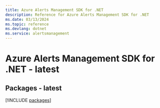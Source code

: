 ```yaml
---
title: Azure Alerts Management SDK for .NET
description: Reference for Azure Alerts Management SDK for .NET
ms.date: 03/13/2024
ms.topic: reference
ms.devlang: dotnet
ms.service: alertsmanagement
---
```

# Azure Alerts Management SDK for .NET - latest
## Packages - latest
[!INCLUDE [packages](alerts-management-index.md)]